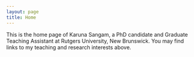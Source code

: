 ```yaml
---
layout: page
title: Home
---
```


This is the home page of Karuna Sangam, a PhD candidate and Graduate Teaching Assistant at Rutgers University, New Brunswick. You may find links to my teaching and research interests above.
